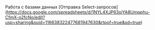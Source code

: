 Работа с базами данных
[Отправка Select-запросов]
(https://docs.google.com/spreadsheets/d/1NYL4XJP63sjYA8Umpphu-CfmX-o2fcNo/edit?usp=sharing&ouid=116638322477681947630&rtpof=true&sd=true)
